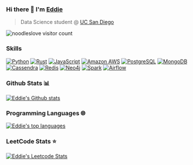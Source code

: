 ### Hi there 👋 I'm [Eddie](https://edwinho.online/)
> Data Science student @ [UC San Diego](https://ucsd.edu/)

<img src="https://komarev.com/ghpvc/?username=noodleslove" alt="noodleslove visitor count" />

<!--
**noodleslove/noodleslove** is a ✨ _special_ ✨ repository because its `README.md` (this file) appears on your GitHub profile.

Here are some ideas to get you started:

- 🔭 I’m currently working on ...
- 🌱 I’m currently learning ...
- 👯 I’m looking to collaborate on ...
- 🤔 I’m looking for help with ...
- 💬 Ask me about ...
- 📫 How to reach me: ...
- 😄 Pronouns: ...
- ⚡ Fun fact: ...
-->

### Skills

[![Python](https://img.shields.io/badge/Python-3776AB?style=for-the-badge&logo=python&logoColor=white)]()
[![Rust](https://img.shields.io/badge/Rust-000000?style=for-the-badge&logo=rust&logoColor=white)]()
[![JavaScript](https://img.shields.io/badge/JavaScript-F7DF1E?style=for-the-badge&logo=javascript&logoColor=black)]()
[![Amazon AWS](https://img.shields.io/badge/Amazon_AWS-232F3E?style=for-the-badge&logo=amazon-aws&logoColor=white)]()
[![PostgreSQL](https://img.shields.io/badge/PostgreSQL-316192?style=for-the-badge&logo=postgresql&logoColor=white)]()
[![MongoDB](https://img.shields.io/badge/MongoDB-4EA94B?style=for-the-badge&logo=mongodb&logoColor=white)]()
[![Cassendra](https://img.shields.io/badge/Cassandra-1287B1?style=for-the-badge&logo=apache%20cassandra&logoColor=white)]()
[![Redis](https://img.shields.io/badge/redis-%23DD0031.svg?&style=for-the-badge&logo=redis&logoColor=white)]()
[![Neo4j](https://img.shields.io/badge/Neo4j-018bff?style=for-the-badge&logo=neo4j&logoColor=white)]()
[![Spark](https://img.shields.io/badge/Spark%20AR-FF5C83?style=for-the-badge&logo=Spark&logoColor=white)]()
[![Airflow](https://img.shields.io/badge/Airflow-017CEE?style=for-the-badge&logo=Apache%20Airflow&logoColor=white)]()

### Github Stats 📊

[![Eddie's Github stats](https://github-readme-stats.vercel.app/api?username=noodleslove&count_private=true)](https://github.com/noodleslove)

### Programming Languages 🌐

[![Eddie's top languages](https://github-readme-stats.vercel.app/api/top-langs?username=noodleslove&langs_count=6&layout=compact)](https://github.com/noodleslove)

### LeetCode Stats ⭐️

[![Eddie's Leetcode Stats](https://leetcard.jacoblin.cool/noodleslove)](https://leetcode.com/noodleslove)
